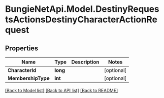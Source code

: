 # BungieNetApi.Model.DestinyRequestsActionsDestinyCharacterActionRequest
## Properties

Name | Type | Description | Notes
------------ | ------------- | ------------- | -------------
**CharacterId** | **long** |  | [optional] 
**MembershipType** | **int** |  | [optional] 

[[Back to Model list]](../README.md#documentation-for-models) [[Back to API list]](../README.md#documentation-for-api-endpoints) [[Back to README]](../README.md)

